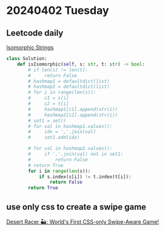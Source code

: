 # 20240402 Tuesday

## Leetcode daily

[Isomorphic Strings](https://leetcode.com/problems/isomorphic-strings/?envType=daily-question&envId=2024-04-02)

```py
class Solution:
    def isIsomorphic(self, s: str, t: str) -> bool:
        # if len(s) != len(t):
        #     return False
        # hashmap1 = defaultdict(list)
        # hashmap2 = defaultdict(list)
        # for i in range(len(s)):
        #     c1 = s[i]
        #     c2 = t[i]
        #     hashmap1[c1].append(str(i))
        #     hashmap2[c2].append(str(i))
        # set1 = set()
        # for val in hashmap1.values():
        #     idx = ','.join(val)
        #     set1.add(idx)

        # for val in hashmap2.values():
        #     if ','.join(val) not in set1:
        #         return False
        # return True
        for i in range(len(s)):
            if s.index(s[i]) != t.index(t[i]):
                return False
        return True
```

## use only css to create a swipe game

[Desert Racer 🏜️: World's First CSS-only Swipe-Aware Game!](https://dev.to/warkentien2/desert-racer-worlds-first-css-only-swipe-aware-game-4j0h)
